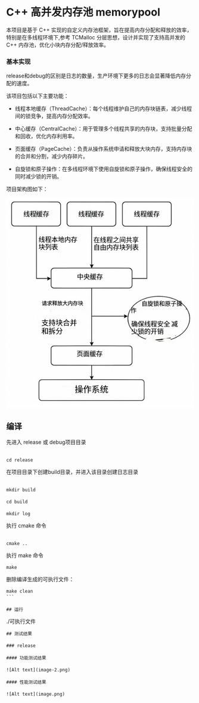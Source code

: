 # C++ 高并发内存池 memorypool

本项目是基于 C++ 实现的自定义内存池框架，旨在提高内存分配和释放的效率，特别是在多线程环境下,参考 TCMalloc 分层思想，设计并实现了支持高并发的 C++ 内存池，优化小块内存分配/释放效率。


### 基本实现
release和debug的区别是日志的数量，生产环境下更多的日志会显著降低内存分配的速度。

该项目包括以下主要功能：

- 线程本地缓存（ThreadCache）：每个线程维护自己的内存块链表，减少线程间的锁竞争，提高内存分配效率。

- 中心缓存（CentralCache）：用于管理多个线程共享的内存块，支持批量分配和回收，优化内存利用率。

- 页面缓存（PageCache）：负责从操作系统申请和释放大块内存，支持内存块的合并和分割，减少内存碎片。

- 自旋锁和原子操作：在多线程环境下使用自旋锁和原子操作，确保线程安全的同时减少锁的开销。

  

项目架构图如下：      

![Alt text](image-1.png)

  

## 编译  

先进入 release 或 debug项目目录

```

cd release

```

在项目目录下创建build目录，并进入该目录创建日志目录

```

mkdir build

cd build

mkdir log

```

执行 cmake 命令

```

cmake ..

```

执行 make 命令

```
make
```

删除编译生成的可执行文件：  

```
make clean
``` 

## 运行

```
./可执行文件
```
## 测试结果

### release

#### 功能测试结果

![Alt text](image-2.png)

#### 性能测试结果

![Alt text](image.png)
